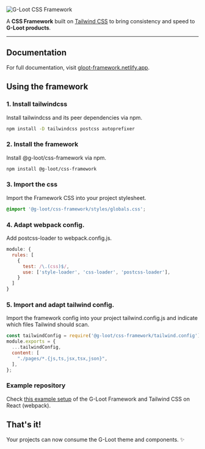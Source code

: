 ![G-Loot CSS Framework](https://res.cloudinary.com/gloot/image/upload/f_auto/v1657002851/Marketing/2022_prototype/G-Loot_Framework_logo.svg)

A **CSS Framework** built on [Tailwind CSS](https://www.npmjs.com/package/tailwindcss) to bring consistency and speed to **G-Loot products**.

------

## Documentation

For full documentation, visit [gloot-framework.netlify.app](https://gloot-framework.netlify.app/).

## Using the framework

### 1. Install tailwindcss

Install tailwindcss and its peer dependencies via npm.

```bash
npm install -D tailwindcss postcss autoprefixer
```

### 2. Install the framework

Install @g-loot/css-framework via npm.

```bash
npm install @g-loot/css-framework
```

### 3. Import the css

Import the Framework CSS into your project stylesheet.

```css
@import '@g-loot/css-framework/styles/globals.css';
```

### 4. Adapt webpack config.

Add postcss-loader to webpack.config.js.

```js
module: {
  rules: [
    {
      test: /\.(css)$/,
      use: ['style-loader', 'css-loader', 'postcss-loader'],
    }
  ]
}
```

### 5. Import and adapt tailwind config.

Import the framework config into your project tailwind.config.js and indicate which files Tailwind should scan.

```js
const tailwindConfig = require('@g-loot/css-framework/tailwind.config');
module.exports = {
  ...tailwindConfig,
  content: [
    "./pages/*.{js,ts,jsx,tsx,json}",
  ],
};
```

### Example repository

Check [this example setup](https://stackblitz.com/edit/gloot-framework) of the G-Loot Framework and Tailwind CSS on React (webpack).

## That's it!

Your projects can now consume the G-Loot theme and components. ✨

